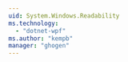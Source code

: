 ```yaml
---
uid: System.Windows.Readability
ms.technology: 
  - "dotnet-wpf"
ms.author: "kempb"
manager: "ghogen"
---
```

